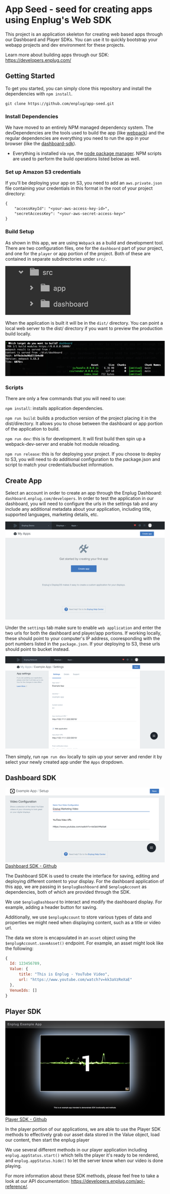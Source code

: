 # App Seed - seed for creating apps using Enplug's Web SDK
This project is an application skeleton for creating web based apps through our Dashboard and Player SDKs. You can use it to quickly bootstrap your webapp projects and dev environment for these projects.

Learn more about building apps through our SDK: https://developers.enplug.com/

## Getting Started
To get you started, you can simply clone this repository and install the dependencies with `npm install`.

```
git clone https://github.com/enplug/app-seed.git
```

### Install Dependencies
We have moved to an entirely NPM managed dependency system. The devDependencies are the tools used to build the app (like [webpack](https://webpack.github.io/)) and the regular dependencies are everything you need to run the app in your browser (like the [dashboard-sdk](https://github.com/Enplug/dashboard-sdk)).
- Everything is installed via `npm`, the [node package manager](https://www.npmjs.org/). NPM scripts are used to perform the build operations listed below as well.

### Set up Amazon S3 credentials
If you'll be deploying your app on S3, you need to add an `aws.private.json` file containing your credentials in this format in the root of your project directory:
```
{
    "accessKeyId": "<your-aws-access-key-id>",
    "secretAccessKey": "<your-aws-secret-access-key>"
}
```
### Build Setup
As shown in this app, we are using `Webpack` as a build and development tool. There are two configuration files, one for the `dashboard` part of your project, and one for the `player` or app portion of the project. Both of these are contained in separate subdirectories under `src/`.

![Src Directory](./img/src.png)

When the application is built it will be in the `dist/` directory. You can point a local web server to the dist/ directory if you want to preview the production build locally.

![Npm run dev](./img/webpack-dev.png)

### Scripts
There are only a few commands that you will need to use:

`npm install`: installs application dependencies.  

`npm run build`: builds a production version of the project placing it in the dist/directory. It allows you to chose between the dashboard or app portion of the application to build.

`npm run dev`: this is for development. It will first build then spin up a webpack-dev-server and enable hot module reloading.  

`npm run release`: this is for deploying your project. If you choose to deploy to S3, you will need to do additional configuration to the package.json and script to match your credentials/bucket information.

## Create App

Select an account in order to create an app through the Enplug Dashboard: `dashboard.enplug.com/developers`. In order to test the application in our dashboard, you will need to configure the urls in the settings tab and any include any additional metadata about your application, including title, supported languages, marketing details, etc.

![App Creation](./img/developers-template.png)

Under the `settings` tab make sure to enable `web application` and enter the two urls for both the dashboard and player/app portions. If working locally, these should point to your computer's IP address, cooresponding with the port numbers listed in the `package.json`. If your deploying to S3, these urls should point to bucket instead.

![Url Configuration](./img/url-config.png)

Then simply, run `npm run dev` locally to spin up your server and render it by select your newly created app under the `Apps` dropdown.

## Dashboard SDK
![Player ScreenShot](./img/dashboard-graphic.png)
[Dashboard SDK - Github](https://github.com/Enplug/dashboard-sdk)

The Dashboard SDK is used to create the interface for saving, editing and deploying different content to your display. For the dashboard application of this app, we are passing in `$enplugDashboard` and `$enplugAccount` as dependencies, both of which are provided through the SDK.

We use `$enplugDashboard` to interact and modify the dashboard display. For example, adding a header button for saving.

Additionally, we use `$enplugAccount` to store various types of data and properties we might need when displaying content, such as a title or video url.

The data we store is encapsulated in an `asset` object using the `$enplugAccount.saveAsset()` endpoint. For example, an asset might look like the following:

```js
{
  Id: 123456789,
  Value: {
      title: "This is Enplug - YouTube Video",
      url: "https://www.youtube.com/watch?v=kk3aVzReXaE"
  },
  VenueIds: []
}
```

## Player SDK

![Player ScreenShot](./img/player-screenshot.png)
[Player SDK - Github](https://github.com/Enplug/js-player-sdk)

In the player portion of our applications, we are able to use the Player SDK methods to effectively grab our asset data stored in the Value object, load our content, then start the enplug player

We use several different methods in our player application including `enplug.appStatus.start()` which tells the player it's ready to be rendered, and `enplug.appStatus.hide()` to let the server know when our video is done playing.

For more information about these SDK methods, please feel free to take a look at our API documentation: https://developers.enplug.com/api-reference/.
